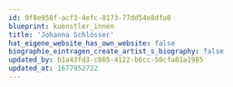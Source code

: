 ```yaml
---
id: 9f8e958f-acf3-4efc-8173-77dd54e8dfa0
blueprint: kuenstler_innen
title: 'Johanna Schlösser'
hat_eigene_website_has_own_website: false
biographie_eintragen_create_artist_s_biography: false
updated_by: b1a43fd3-c865-4122-b6cc-50cfa81a1985
updated_at: 1677952722
---
```

